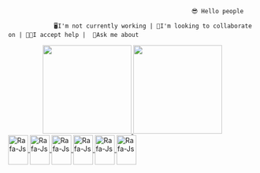                                                         😎 Hello people

                 🖥️I'm not currently working | 🤝I'm looking to collaborate on | 👨‍🏫I accept help |  🧐Ask me about
      
<div align="center">
  <a href="https://github.com/Marceloilh">
  <img height="180em" src="https://github-readme-stats.vercel.app/api?username=Marceloilh&show_icons=true&theme=green&include_all_commits=true&count_private=true"/>
  <img height="180em" src="https://github-readme-stats.vercel.app/api/top-langs/?username=Marceloilh&layout=compact&langs_count=7&theme="/>
</div>


        
<img align="center" alt="Rafa-Js" height="60" width="40" src="https://cdn.jsdelivr.net/gh/devicons/devicon/icons/html5/html5-plain-wordmark.svg" />
<img align="center" alt="Rafa-Js" height="60" width="40"  src="https://cdn.jsdelivr.net/gh/devicons/devicon/icons/css3/css3-original-wordmark.svg" />
<img align="center" alt="Rafa-Js" height="60" width="40" src="https://cdn.jsdelivr.net/gh/devicons/devicon/icons/javascript/javascript-plain.svg" />
<img align="center" alt="Rafa-Js" height="60" width="40" src="https://cdn.jsdelivr.net/gh/devicons/devicon/icons/python/python-original-wordmark.svg" />
<img align="center" alt="Rafa-Js" height="60" width="40" src="https://cdn.jsdelivr.net/gh/devicons/devicon/icons/php/php-plain.svg" />
<img align="center" alt="Rafa-Js" height="60" width="40" src="https://cdn.jsdelivr.net/gh/devicons/devicon/icons/mysql/mysql-original-wordmark.svg" />




